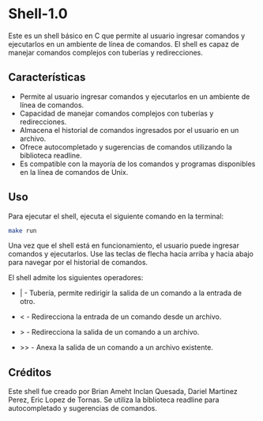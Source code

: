 # Shell-1.0

Este es un shell básico en C que permite al usuario ingresar comandos y ejecutarlos en un ambiente de línea de comandos. El shell es capaz de manejar comandos complejos con tuberías y redirecciones.

## Características

- Permite al usuario ingresar comandos y ejecutarlos en un ambiente de línea de comandos.
- Capacidad de manejar comandos complejos con tuberías y redirecciones.
- Almacena el historial de comandos ingresados por el usuario en un archivo.
- Ofrece autocompletado y sugerencias de comandos utilizando la biblioteca readline.
- Es compatible con la mayoría de los comandos y programas disponibles en la línea de comandos de Unix.

## Uso

Para ejecutar el shell, ejecuta el siguiente comando en la terminal:

```bash
make run
```

Una vez que el shell está en funcionamiento, el usuario puede ingresar comandos y ejecutarlos. Use las teclas de flecha hacia arriba y hacia abajo para navegar por el historial de comandos.

El shell admite los siguientes operadores:

- | - Tubería, permite redirigir la salida de un comando a la entrada de otro.
- &lt; - Redirecciona la entrada de un comando desde un archivo.

- &gt; - Redirecciona la salida de un comando a un archivo.

- &gt;&gt; - Anexa la salida de un comando a un archivo existente.

## Créditos

Este shell fue creado por Brian Ameht Inclan Quesada, Dariel Martinez Perez, Eric Lopez de Tornas. Se utiliza la biblioteca readline para autocompletado y sugerencias de comandos.

